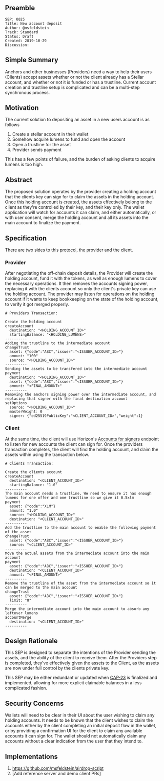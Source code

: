 
## Preamble

```
SEP: 0025
Title: New account deposit
Author: @msfeldstein
Track: Standard
Status: Draft
Created: 2019-10-29
Discussion: 
```

## Simple Summary

Anchors and other businesses (Providers) need a way to help their users (Clients) accept assets whether or not the client already has a Stellar account, and whether or not it is funded or has a trustline.  Current account creation and trustline setup is complicated and can be a multi-step synchronous process.

## Motivation

The current solution to depositing an asset in a new users account is as follows
1. Create a stellar account in their wallet
2. Somehow acquire lumens to fund and open the account
3. Open a trustline for the asset
4. Provider sends payment

This has a few points of failure, and the burden of asking clients to acquire lumens is too high.

## Abstract

The proposed solution operates by the provider creating a holding account that the clients key can sign for to claim the assets in the holding account.  Once this holding account is created, the assets effectively belong to the client as they're controlled by their key, and their key only.  The wallet application will watch for accounts it can claim, and either automatically, or with user consent, merge the holding account and all its assets into the main account to finalize the payment.

## Specification
There are two sides to this protocol, the provider and the client.

### Provider 

After negotiating the off-chain deposit details, the Provider will create the holding account, fund it with the tokens, as well as enough lumens to cover the necessary operations.  It then removes the accounts signing power, replacing it with the clients account so only the client's private key can use the holding account.  The provider may listen for operations on the holding account if it wants to keep bookkeeping on the state of the holding account, to verify it got merged properly.

```
# Providers Transaction:

Create the holding account
createAccount
  destination: "<HOLDING_ACCOUNT_ID>"
  startingBalance: "<HOLDING_LUMENS>"
----------
Adding the trustline to the intermediate account
changeTrust
  asset: {"code":"ABC","issuer":"<ISSUER_ACCOUNT_ID>"}
  amount: "100"
  source: "<HOLDING_ACCOUNT_ID>"
----------
Sending the assets to be transfered into the intermediate account
payment
  destination: "<HOLDING_ACCOUNT_ID>"
  asset: {"code":"ABC","issuer":"<ISSUER_ACCOUNT_ID>"}
  amount: "<FINAL_AMOUNT>"
----------
Removing the anchors signing power over the intermediate account, and replacing that signer with the final destination account
setOptions
  source: "<HOLDING_ACCOUNT_ID>"
  masterWeight: 0
  signer: {"ed25519PublicKey":"<CLIENT_ACCOUNT_ID>","weight":1}
```

### Client

At the same time, the client will use Horizon's [Accounts for signers](https://github.com/stellar/go/blob/e5fb2eafaea3bc5cbbe36476237635d3ddfee135/services/horizon/internal/docs/reference/endpoints/accounts.md) endpoint to listen for new accounts the client can sign for.  Once the providers transaction completes, the client will find the holding account, and claim the assets within using the transaction below.
```
# Clients Transaction: 

Create the clients account
createAccount
  destination: "<CLIENT_ACCOUNT_ID>"
  startingBalance: "1.0"
----------
The main account needs a trustline. We need to ensure it has enough lumens for one offer and one trustline so we give it 0.5xlm
payment
  asset: {"code":"XLM"}
  amount: "1.0"
  source: "<HOLDING_ACCOUNT_ID>"
  destination: "<CLIENT_ACCOUNT_ID>"
----------
Add the trustline to the main account to enable the following payment of the asset
changeTrust
  asset: {"code":"ABC","issuer":"<ISSUER_ACCOUNT_ID>"}
  source: "<CLIENT_ACCOUNT_ID>"
----------
Move the actual assets from the intermediate account into the main account
payment
  asset: {"code":"ABC","issuer":"<ISSUER_ACCOUNT_ID>"}
  destination: "<CLIENT_ACCOUNT_ID>"
  amount: "<FINAL_AMOUNT>"
----------
Remove the trustline of the asset from the intermediate account so it can be merged to the main account
changeTrust
  asset: {"code":"ABC","issuer":"<ISSUER_ACCOUNT_ID>"}
  limit: "0"
----------
Merge the intermediate account into the main account to absorb any leftover lumens
accountMerge
  destination: "<CLIENT_ACCOUNT_ID>"
----------
```

## Design Rationale

This SEP is designed to separate the intentions of the Provider sending the assets, and the ability of the client to receive them.  After the Providers step is completed, they've effectively given the assets to the Client, as the assets are now under full control by the clients private key.

This SEP may be either redundant or updated when [CAP-23](https://github.com/stellar/stellar-protocol/blob/master/core/cap-0023.md) is finalized and implemented, allowing for more explicit claimable balances in a less complicated fashion.

## Security Concerns

Wallets will need to be clear in their UI about the user wishing to claim any holding accounts.  It needs to be known that the client wishes to claim the accounts either by the client completing an initial deposit flow in the wallet, or by providing a confirmation UI for the client to claim any available accounts it can sign for.  The wallet should not automatically claim any accounts without a clear indication from the user that they intend to.

## Implementations
1. https://github.com/msfeldstein/airdrop-script
2. [Add reference server and demo client PRs]
